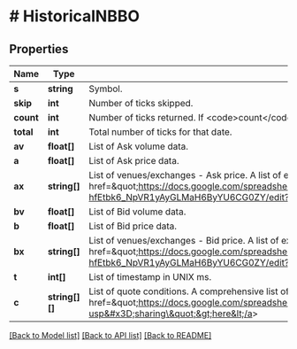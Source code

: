 # # HistoricalNBBO

## Properties

Name | Type | Description | Notes
------------ | ------------- | ------------- | -------------
**s** | **string** | Symbol. | [optional]
**skip** | **int** | Number of ticks skipped. | [optional]
**count** | **int** | Number of ticks returned. If &lt;code&gt;count&lt;/code&gt; &lt; &lt;code&gt;limit&lt;/code&gt;, all data for that date has been returned. | [optional]
**total** | **int** | Total number of ticks for that date. | [optional]
**av** | **float[]** | List of Ask volume data. | [optional]
**a** | **float[]** | List of Ask price data. | [optional]
**ax** | **string[]** | List of venues/exchanges - Ask price. A list of exchange codes can be found &lt;a target&#x3D;\&quot;_blank\&quot; href&#x3D;\&quot;https://docs.google.com/spreadsheets/d/1Tj53M1svmr-hfEtbk6_NpVR1yAyGLMaH6ByYU6CG0ZY/edit?usp&#x3D;sharing\&quot;,&gt;here&lt;/a&gt; | [optional]
**bv** | **float[]** | List of Bid volume data. | [optional]
**b** | **float[]** | List of Bid price data. | [optional]
**bx** | **string[]** | List of venues/exchanges - Bid price. A list of exchange codes can be found &lt;a target&#x3D;\&quot;_blank\&quot; href&#x3D;\&quot;https://docs.google.com/spreadsheets/d/1Tj53M1svmr-hfEtbk6_NpVR1yAyGLMaH6ByYU6CG0ZY/edit?usp&#x3D;sharing\&quot;,&gt;here&lt;/a&gt; | [optional]
**t** | **int[]** | List of timestamp in UNIX ms. | [optional]
**c** | **string[][]** | List of quote conditions. A comprehensive list of quote conditions code can be found &lt;a target&#x3D;\&quot;_blank\&quot; href&#x3D;\&quot;https://docs.google.com/spreadsheets/d/1iiA6e7Osdtai0oPMOUzgAIKXCsay89dFDmsegz6OpEg/edit?usp&#x3D;sharing\&quot;&gt;here&lt;/a&gt; | [optional]

[[Back to Model list]](../../README.md#models) [[Back to API list]](../../README.md#endpoints) [[Back to README]](../../README.md)
